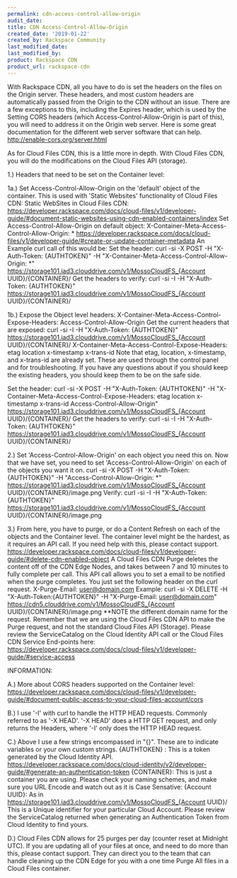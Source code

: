 ```yaml
---
permalink: cdn-access-control-allow-origin
audit_date:
title: CDN Access-Control-Allow-Origin
created_date: '2019-01-22'
created_by: Rackspace Community
last_modified_date: 
last_modified_by: 
product: Rackspace CDN
product_url: rackspace-cdn
---
```


With Rackspace CDN, all you have to do is set the headers on the files on the Origin server.  These headers, and most custom headers are automatically passed from the Origin to the CDN without an issue.  There are a few exceptions to this, including the Expires header, which is used by the
Setting CORS  headers (which Access-Control-Allow-Origin is part of this), you will need to address it on the Origin web server.  Here is some great documentation for the different web server software that can help.
http://enable-cors.org/server.html

As for Cloud Files CDN, this is a little more in depth.  With Cloud Files CDN, you will do the modifications on the Cloud Files API (storage). 

1.)  Headers that need to be set on the Container level:

1a.) Set Access-Control-Allow-Origin on the 'default' object of the container.  This is used with 'Static Websites' functionality of Cloud Files CDN:
Static WebSites in Cloud Files CDN:
https://developer.rackspace.com/docs/cloud-files/v1/developer-guide/#document-static-websites-using-cdn-enabled-containers/index
Set Access-Control-Allow-Origin on default object:
X-Container-Meta-Access-Control-Allow-Origin: *
https://developer.rackspace.com/docs/cloud-files/v1/developer-guide/#create-or-update-container-metadata
An Example curl call of this would be:
Set the header:
curl -si -X POST -H "X-Auth-Token: {AUTHTOKEN}" -H "X-Container-Meta-Access-Control-Allow-Origin: *" https://storage101.iad3.clouddrive.com/v1/MossoCloudFS_{Account UUID}/{CONTAINER}/
Get the headers to verify:
curl -si -I -H "X-Auth-Token: {AUTHTOKEN}" https://storage101.iad3.clouddrive.com/v1/MossoCloudFS_{Account UUID}/{CONTAINER}/

1b.) Expose the Object level headers:
X-Container-Meta-Access-Control-Expose-Headers: Access-Control-Allow-Origin
Get the current headers that are exposed:
curl -si -I -H "X-Auth-Token: {AUTHTOKEN}" https://storage101.iad3.clouddrive.com/v1/MossoCloudFS_{Account UUID}/{CONTAINER}/
X-Container-Meta-Access-Control-Expose-Headers: etag location x-timestamp x-trans-id
Note that etag, location, x-timestamp, and x-trans-id are already set.  These are used through the control panel and for troubleshooting.  If you have any questions about if you should keep the existing headers, you should keep them to be on the safe side.

Set the header:
curl -si -X POST -H "X-Auth-Token: {AUTHTOKEN}" -H "X-Container-Meta-Access-Control-Expose-Headers: etag location x-timestamp x-trans-id Access-Control-Allow-Origin" https://storage101.iad3.clouddrive.com/v1/MossoCloudFS_{Account UUID}/{CONTAINER}/
Get the headers to verify:
curl -si -I -H "X-Auth-Token: {AUTHTOKEN}" https://storage101.iad3.clouddrive.com/v1/MossoCloudFS_{Account UUID}/{CONTAINER}/

2.) Set 'Access-Control-Allow-Origin' on each object you need this on.
Now that we have set, you need to set 'Access-Control-Allow-Origin' on each of the objects you want it on.
curl -si -X POST -H "X-Auth-Token: {AUTHTOKEN}" -H "Access-Control-Allow-Origin: *" https://storage101.iad3.clouddrive.com/v1/MossoCloudFS_{Account UUID}/{CONTAINER}/image.png
Verify:
curl -si -I -H "X-Auth-Token: {AUTHTOKEN}" https://storage101.iad3.clouddrive.com/v1/MossoCloudFS_{Account UUID}/{CONTAINER}/image.png

3.)  From here, you have to purge, or do a Content Refresh on each of the objects and the Container level.  The container level might be the hardest, as it requires an API call.  If you need help with this, please contact support.
https://developer.rackspace.com/docs/cloud-files/v1/developer-guide/#delete-cdn-enabled-object
A Cloud Files CDN Purge deletes the content off of the CDN Edge Nodes, and takes between 7 and 10 minutes to fully complete per call.  This API call allows you to set a email to be notified when the purge completes. You just set the following header on the curl request.
X-Purge-Email: user@domain.com
Example:
curl -si -X DELETE -H "X-Auth-Token:{AUTHTOKEN}" -H "X-Purge-Email: user@domain.com"  https://cdn5.clouddrive.com/v1/MossoCloudFS_{Account UUID}/{CONTAINER}/image.png
**NOTE the different domain name for the request.  Remember that we are using the Cloud Files CDN API to make the Purge request, and not the standard Cloud Files API (Storage).  Please review the ServiceCatalog on the Cloud Identity API call or the Cloud Files CDN Service End-points here:
https://developer.rackspace.com/docs/cloud-files/v1/developer-guide/#service-access

INFORMATION:

A.) More about CORS headers supported on the Container level:
https://developer.rackspace.com/docs/cloud-files/v1/developer-guide/#document-public-access-to-your-cloud-files-account/cors

B.) I use '-I' with curl to handle the HTTP HEAD requests.  Commonly referred to as '-X HEAD'.  '-X HEAD' does a HTTP GET request, and only returns the Headers, where '-I' only does the HTTP HEAD request.

C.) Above I use a few strings encompassed in "{}".  These are to indicate variables or your own custom strings.
{AUTHTOKEN} :  This is a token generated by the Cloud Identity API.
https://developer.rackspace.com/docs/cloud-identity/v2/developer-guide/#generate-an-authentication-token
{CONTAINER}:  This is just a container you are using.  Please check your naming schemes, and make sure you URL Encode and watch out as it is Case Sensative:
{Account UUID}:  As in https://storage101.iad3.clouddrive.com/v1/MossoCloudFS_{Account UUID}/
This is a Unique identifier for your particular Cloud Account.  Please review the ServiceCatalog returned when generating an Authentication Token from Cloud Identity to find yours.

D.)  Cloud Files CDN allows for 25 purges per day (counter reset at Midnight UTC).  If you are updating all of your files at once, and need to do more than this, please contact support.  They can direct you to the team that can handle cleaning up the CDN Edge for you with a one time Purge All files in a Cloud Files container.
